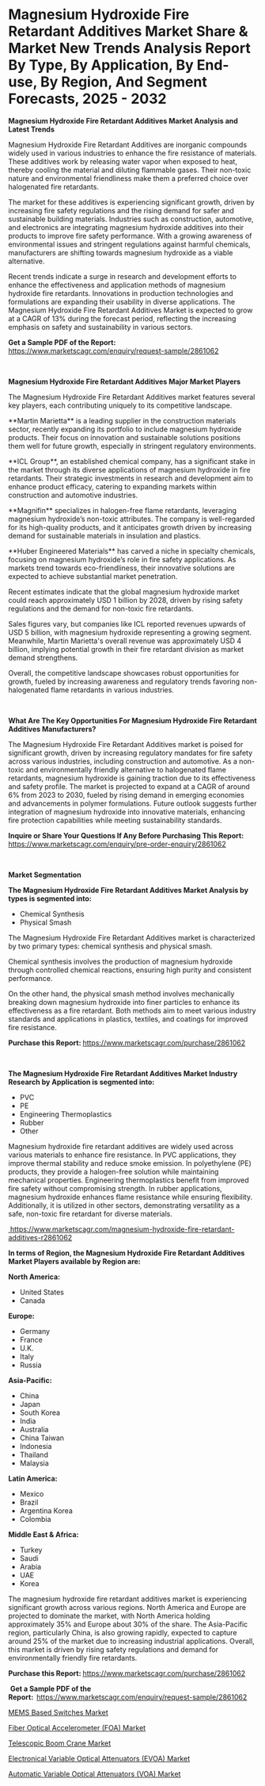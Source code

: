 <p><h1>Magnesium Hydroxide Fire Retardant Additives Market Share & Market New Trends Analysis Report By Type, By Application, By End-use, By Region, And Segment Forecasts, 2025 - 2032</h1></p><p><strong>Magnesium Hydroxide Fire Retardant Additives Market Analysis and Latest Trends</strong></p>
<p><p>Magnesium Hydroxide Fire Retardant Additives are inorganic compounds widely used in various industries to enhance the fire resistance of materials. These additives work by releasing water vapor when exposed to heat, thereby cooling the material and diluting flammable gases. Their non-toxic nature and environmental friendliness make them a preferred choice over halogenated fire retardants. </p><p>The market for these additives is experiencing significant growth, driven by increasing fire safety regulations and the rising demand for safer and sustainable building materials. Industries such as construction, automotive, and electronics are integrating magnesium hydroxide additives into their products to improve fire safety performance. With a growing awareness of environmental issues and stringent regulations against harmful chemicals, manufacturers are shifting towards magnesium hydroxide as a viable alternative.</p><p>Recent trends indicate a surge in research and development efforts to enhance the effectiveness and application methods of magnesium hydroxide fire retardants. Innovations in production technologies and formulations are expanding their usability in diverse applications. The Magnesium Hydroxide Fire Retardant Additives Market is expected to grow at a CAGR of 13% during the forecast period, reflecting the increasing emphasis on safety and sustainability in various sectors.</p></p>
<p><strong>Get a Sample PDF of the Report:&nbsp;</strong> <a href="https://www.marketscagr.com/enquiry/request-sample/2861062?utm_campaign=3208&utm_medium=2&utm_source=Github&utm_content=ia&utm_term=12032025&utm_id=magnesium-hydroxide-fire-retardant-additives">https://www.marketscagr.com/enquiry/request-sample/2861062</a></p>
<p>&nbsp;</p>
<p><strong>Magnesium Hydroxide Fire Retardant Additives Major Market Players</strong></p>
<p><p>The Magnesium Hydroxide Fire Retardant Additives market features several key players, each contributing uniquely to its competitive landscape. </p><p>**Martin Marietta** is a leading supplier in the construction materials sector, recently expanding its portfolio to include magnesium hydroxide products. Their focus on innovation and sustainable solutions positions them well for future growth, especially in stringent regulatory environments.</p><p>**ICL Group**, an established chemical company, has a significant stake in the market through its diverse applications of magnesium hydroxide in fire retardants. Their strategic investments in research and development aim to enhance product efficacy, catering to expanding markets within construction and automotive industries.</p><p>**Magnifin** specializes in halogen-free flame retardants, leveraging magnesium hydroxide’s non-toxic attributes. The company is well-regarded for its high-quality products, and it anticipates growth driven by increasing demand for sustainable materials in insulation and plastics.</p><p>**Huber Engineered Materials** has carved a niche in specialty chemicals, focusing on magnesium hydroxide’s role in fire safety applications. As markets trend towards eco-friendliness, their innovative solutions are expected to achieve substantial market penetration.</p><p>Recent estimates indicate that the global magnesium hydroxide market could reach approximately USD 1 billion by 2028, driven by rising safety regulations and the demand for non-toxic fire retardants. </p><p>Sales figures vary, but companies like ICL reported revenues upwards of USD 5 billion, with magnesium hydroxide representing a growing segment. Meanwhile, Martin Marietta's overall revenue was approximately USD 4 billion, implying potential growth in their fire retardant division as market demand strengthens.</p><p>Overall, the competitive landscape showcases robust opportunities for growth, fueled by increasing awareness and regulatory trends favoring non-halogenated flame retardants in various industries.</p></p>
<p>&nbsp;</p>
<p><strong>What Are The Key Opportunities For Magnesium Hydroxide Fire Retardant Additives Manufacturers?</strong></p>
<p><p>The Magnesium Hydroxide Fire Retardant Additives market is poised for significant growth, driven by increasing regulatory mandates for fire safety across various industries, including construction and automotive. As a non-toxic and environmentally friendly alternative to halogenated flame retardants, magnesium hydroxide is gaining traction due to its effectiveness and safety profile. The market is projected to expand at a CAGR of around 6% from 2023 to 2030, fueled by rising demand in emerging economies and advancements in polymer formulations. Future outlook suggests further integration of magnesium hydroxide into innovative materials, enhancing fire protection capabilities while meeting sustainability standards.</p></p>
<p><strong>Inquire or Share Your Questions If Any Before Purchasing This Report:</strong> <a href="https://www.marketscagr.com/enquiry/pre-order-enquiry/2861062?utm_campaign=3208&utm_medium=2&utm_source=Github&utm_content=ia&utm_term=12032025&utm_id=magnesium-hydroxide-fire-retardant-additives">https://www.marketscagr.com/enquiry/pre-order-enquiry/2861062</a></p>
<p>&nbsp;</p>
<p><strong>Market Segmentation</strong></p>
<p><strong>The Magnesium Hydroxide Fire Retardant Additives Market Analysis by types is segmented into:</strong></p>
<p><ul><li>Chemical Synthesis</li><li>Physical Smash</li></ul></p>
<p><p>The Magnesium Hydroxide Fire Retardant Additives market is characterized by two primary types: chemical synthesis and physical smash. </p><p>Chemical synthesis involves the production of magnesium hydroxide through controlled chemical reactions, ensuring high purity and consistent performance. </p><p>On the other hand, the physical smash method involves mechanically breaking down magnesium hydroxide into finer particles to enhance its effectiveness as a fire retardant. Both methods aim to meet various industry standards and applications in plastics, textiles, and coatings for improved fire resistance.</p></p>
<p><strong>Purchase this Report:&nbsp;</strong><a href="https://www.marketscagr.com/purchase/2861062?utm_campaign=3208&utm_medium=2&utm_source=Github&utm_content=ia&utm_term=12032025&utm_id=magnesium-hydroxide-fire-retardant-additives">https://www.marketscagr.com/purchase/2861062</a></p>
<p>&nbsp;</p>
<p><strong>The Magnesium Hydroxide Fire Retardant Additives Market Industry Research by Application is segmented into:</strong></p>
<p><ul><li>PVC</li><li>PE</li><li>Engineering Thermoplastics</li><li>Rubber</li><li>Other</li></ul></p>
<p><p>Magnesium hydroxide fire retardant additives are widely used across various materials to enhance fire resistance. In PVC applications, they improve thermal stability and reduce smoke emission. In polyethylene (PE) products, they provide a halogen-free solution while maintaining mechanical properties. Engineering thermoplastics benefit from improved fire safety without compromising strength. In rubber applications, magnesium hydroxide enhances flame resistance while ensuring flexibility. Additionally, it is utilized in other sectors, demonstrating versatility as a safe, non-toxic fire retardant for diverse materials.</p></p>
<p><a href="https://www.marketscagr.com/magnesium-hydroxide-fire-retardant-additives-r2861062?utm_campaign=3208&utm_medium=2&utm_source=Github&utm_content=ia&utm_term=12032025&utm_id=magnesium-hydroxide-fire-retardant-additives">&nbsp;https://www.marketscagr.com/magnesium-hydroxide-fire-retardant-additives-r2861062</a></p>
<p><strong>In terms of Region, the Magnesium Hydroxide Fire Retardant Additives Market Players available by Region are:</strong></p>
<p>
    <p> <strong> North America: </strong>
        <ul>
            <li>United States</li>
            <li>Canada</li>
        </ul>
        </p> 
    <p> <strong> Europe: </strong>
        <ul>
            <li>Germany</li>
            <li>France</li>
            <li>U.K.</li>
            <li>Italy</li>
            <li>Russia</li>
        </ul>
        </p> 
    <p> <strong> Asia-Pacific: </strong>
        <ul>
            <li>China</li>
            <li>Japan</li>
            <li>South Korea</li>
            <li>India</li>
            <li>Australia</li>
            <li>China Taiwan</li>
            <li>Indonesia</li>
            <li>Thailand</li>
            <li>Malaysia</li>
        </ul>
        </p> 
    <p> <strong> Latin America: </strong>
        <ul>
            <li>Mexico</li>
            <li>Brazil</li>
            <li>Argentina Korea</li>
            <li>Colombia</li>
        </ul>
        </p> 
    <p> <strong> Middle East & Africa: </strong>
        <ul>
            <li>Turkey</li>
            <li>Saudi</li>
            <li>Arabia</li>
            <li>UAE</li>
            <li>Korea</li>
        </ul>
    </p>
    </p>
<p><p>The magnesium hydroxide fire retardant additives market is experiencing significant growth across various regions. North America and Europe are projected to dominate the market, with North America holding approximately 35% and Europe about 30% of the share. The Asia-Pacific region, particularly China, is also growing rapidly, expected to capture around 25% of the market due to increasing industrial applications. Overall, this market is driven by rising safety regulations and demand for environmentally friendly fire retardants.</p></p>
<p><strong>Purchase this Report: </strong><a href="https://www.marketscagr.com/purchase/2861062?utm_campaign=3208&utm_medium=2&utm_source=Github&utm_content=ia&utm_term=12032025&utm_id=magnesium-hydroxide-fire-retardant-additives">https://www.marketscagr.com/purchase/2861062</a></p>
<p>&nbsp;<strong>Get a Sample PDF of the Report:&nbsp;&nbsp;</strong><a href="https://www.marketscagr.com/enquiry/request-sample/2861062?utm_campaign=3208&utm_medium=2&utm_source=Github&utm_content=ia&utm_term=12032025&utm_id=magnesium-hydroxide-fire-retardant-additives">https://www.marketscagr.com/enquiry/request-sample/2861062</a></p>
<p><strong></strong></p>
<p><p><a href="https://www.linkedin.com/pulse/examining-market-drivers-mems-based-switches-expected-fee5e?utm_campaign=3208&utm_medium=2&utm_source=Github&utm_content=ia&utm_term=12032025&utm_id=magnesium-hydroxide-fire-retardant-additives">MEMS Based Switches Market</a></p><p><a href="https://www.linkedin.com/pulse/fiber-optical-accelerometer-foa-market-analysis-size-share-9edwe?utm_campaign=3208&utm_medium=2&utm_source=Github&utm_content=ia&utm_term=12032025&utm_id=magnesium-hydroxide-fire-retardant-additives">Fiber Optical Accelerometer (FOA) Market</a></p><p><a href="https://github.com/amoakuolaopa/Market-Research-Report-List-1/blob/main/telescopic-boom-crane-market.md?utm_campaign=3208&utm_medium=2&utm_source=Github&utm_content=ia&utm_term=12032025&utm_id=magnesium-hydroxide-fire-retardant-additives">Telescopic Boom Crane Market</a></p><p><a href="https://www.linkedin.com/pulse/future-outlook-electronical-variable-optical-attenuators-noorf?utm_campaign=3208&utm_medium=2&utm_source=Github&utm_content=ia&utm_term=12032025&utm_id=magnesium-hydroxide-fire-retardant-additives">Electronical Variable Optical Attenuators (EVOA) Market</a></p><p><a href="https://www.linkedin.com/pulse/report-offers-thorough-study-automatic-variable-optical-qrxnf?utm_campaign=3208&utm_medium=2&utm_source=Github&utm_content=ia&utm_term=12032025&utm_id=magnesium-hydroxide-fire-retardant-additives">Automatic Variable Optical Attenuators (VOA) Market</a></p></p>